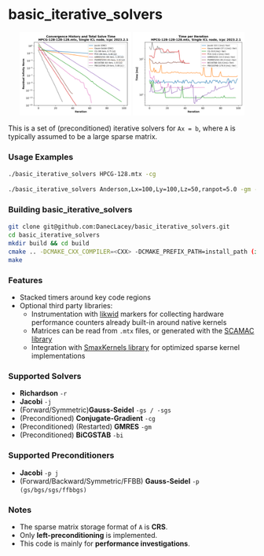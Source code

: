 # basic_iterative_solvers #

<p align="center">
  <img src="figs/HPCG_compare_convergence.png" width="45%">
  <img src="figs/HPCG_compare_time_per_iter.png" width="45%">
</p>


This is a set of (preconditioned) iterative solvers for `Ax = b`, where `A` is typically assumed to be a large sparse matrix.

### Usage Examples ###
```bash
./basic_iterative_solvers HPCG-128.mtx -cg
```
```bash
./basic_iterative_solvers Anderson,Lx=100,Ly=100,Lz=50,ranpot=5.0 -gm -p gs
```

### Building basic_iterative_solvers ###
``` bash
git clone git@github.com:DanecLacey/basic_iterative_solvers.git
cd basic_iterative_solvers
mkdir build && cd build
cmake .. -DCMAKE_CXX_COMPILER=<CXX> -DCMAKE_PREFIX_PATH=install_path (if using TPLs)
make
```

### Features ###
* Stacked timers around key code regions
* Optional third party libraries:
  * Instrumentation with [likwid](https://github.com/RRZE-HPC/likwid) markers for collecting hardware performance counters already built-in around native kernels
  * Matrices can be read from `.mtx` files, or generated with the [SCAMAC library](https://alvbit.bitbucket.io/scamac_docs/index.html) 
  * Integration with [SmaxKernels library](https://github.com/DanecLacey/SmaxKernels) for optimized sparse kernel implementations

### Supported Solvers ###
* **Richardson** `-r`
* **Jacobi** `-j`
* (Forward/Symmetric)**Gauss-Seidel** `-gs / -sgs`
* (Preconditioned) **Conjugate-Gradient** `-cg`
* (Preconditioned) (Restarted) **GMRES** `-gm`
* (Preconditioned) **BiCGSTAB** `-bi`

### Supported Preconditioners ###
* **Jacobi** `-p j`
* (Forward/Backward/Symmetric/FFBB) **Gauss-Seidel** `-p (gs/bgs/sgs/ffbbgs)`

### Notes ###
* The sparse matrix storage format of `A` is **CRS**.
* Only **left-preconditioning** is implemented.
* This code is mainly for **performance investigations**.